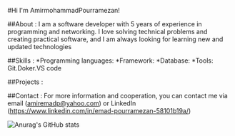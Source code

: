 #Hi I'm AmirmohammadPourramezan!

##About :
I am a software developer with 5 years of experience in programming and networking. I love solving technical problems and creating practical software, and I am always looking for learning new and updated technologies

##Skills :
*Programming languages: 
*Framework: 
*Database:
*Tools: Git.Doker.VS code

##Projects :


##Contact :
For more information and cooperation, you can contact me via email (amiremadp@yahoo.com) or LinkedIn (https://www.linkedin.com/in/emad-pourramezan-58101b19a/)

![Anurag's GitHub stats](https://github-readme-stats.vercel.app/api?username=Emadp79&show_icons=true&theme=tokyonight)
